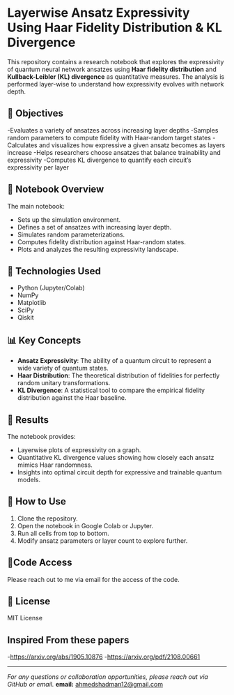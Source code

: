 # Layerwise Ansatz Expressivity Using Haar Fidelity Distribution & KL Divergence

This repository contains a research notebook that explores the expressivity of quantum neural network ansatzes using **Haar fidelity distribution** and **Kullback-Leibler (KL) divergence** as quantitative measures. The analysis is performed layer-wise to understand how expressivity evolves with network depth.

## 🧪 Objectives

-Evaluates a variety of ansatzes across increasing layer depths
-Samples random parameters to compute fidelity with Haar-random target states
-Calculates and visualizes how expressive a given ansatz becomes as layers increase
-Helps researchers choose ansatzes that balance trainability and expressivity
-Computes KL divergence to quantify each circuit’s expressivity per layer

## 📓 Notebook Overview

The main notebook:
- Sets up the simulation environment.
- Defines a set of ansatzes with increasing layer depth.
- Simulates random parameterizations.
- Computes fidelity distribution against Haar-random states.
- Plots and analyzes the resulting expressivity landscape.

## 🧰 Technologies Used

- Python (Jupyter/Colab)
- NumPy
- Matplotlib
- SciPy
- Qiskit

## 📊 Key Concepts

- **Ansatz Expressivity**: The ability of a quantum circuit to represent a wide variety of quantum states.
- **Haar Distribution**: The theoretical distribution of fidelities for perfectly random unitary transformations.
- **KL Divergence**: A statistical tool to compare the empirical fidelity distribution against the Haar baseline.

## 🧮 Results

The notebook provides:
- Layerwise plots of expressivity on a graph.
- Quantitative KL divergence values showing how closely each ansatz mimics Haar randomness.
- Insights into optimal circuit depth for expressive and trainable quantum models.

## 📁 How to Use

1. Clone the repository.
2. Open the notebook in Google Colab or Jupyter.
3. Run all cells from top to bottom.
4. Modify ansatz parameters or layer count to explore further.

## 🤝Code Access

Please reach out to me via email for the access of the code.

## 📜 License
MIT License

## Inspired From these papers
-https://arxiv.org/abs/1905.10876 
-https://arxiv.org/pdf/2108.00661

---

*For any questions or collaboration opportunities, please reach out via GitHub or email.*
**email:** ahmedshadman12@gmail.com

